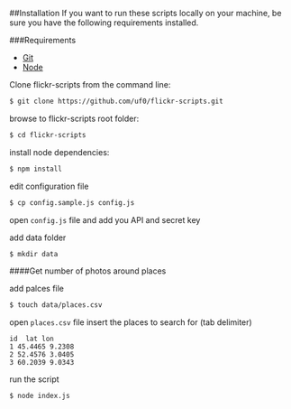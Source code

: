##Installation
If you want to run these scripts locally on your machine, be sure you have the following requirements installed.

###Requirements

- [Git](http://git-scm.com/book/en/Getting-Started-Installing-Git)
- [Node](http://nodejs.org/download/)


Clone flickr-scripts from the command line:

``` sh
$ git clone https://github.com/uf0/flickr-scripts.git
```

browse to flickr-scripts root folder:

``` sh
$ cd flickr-scripts
```

install node dependencies:

``` sh
$ npm install
```

edit configuration file

```sh
$ cp config.sample.js config.js
```

open ```config.js``` file and add you API and secret key

add data folder

``` sh
$ mkdir data
```
####Get number of photos around places

add palces file

``` sh
$ touch data/places.csv
```

open ```places.csv``` file insert the places to search for (tab delimiter)

```
id  lat lon
1 45.4465 9.2308
2 52.4576 3.0405
3 60.2039 9.0343
```

run the script

``` sh
$ node index.js
```
